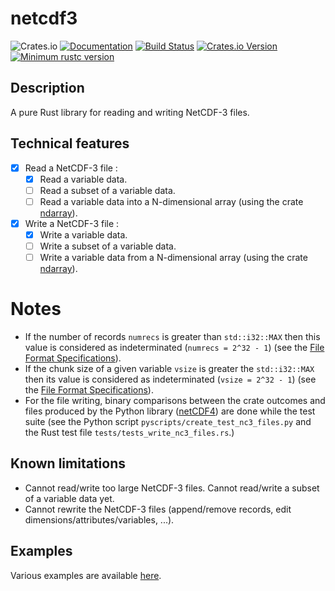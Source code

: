 # netcdf3

![Crates.io](https://img.shields.io/crates/l/netcdf3)
[![Documentation](https://docs.rs/netcdf3/badge.svg)](https://docs.rs/netcdf3)
[![Build Status](https://travis-ci.com/julienbonte/netcdf3.svg?branch=master)](https://travis-ci.com/julienbonte/netcdf3)
[![Crates.io Version](https://img.shields.io/crates/v/netcdf3.svg)](https://crates.io/crates/netcdf3)
[![Minimum rustc version](https://img.shields.io/badge/rustc-1.40.0+-lightgray.svg)](#rust-version-requirements)

## Description

A pure Rust library for reading and writing NetCDF-3 files.

## Technical features

- [X] Read a NetCDF-3 file :
    - [X] Read a variable data.
    - [ ] Read a subset of a variable data.
    - [ ] Read a variable data into a N-dimensional array (using the crate [ndarray](https://github.com/rust-ndarray/ndarray)).
- [X] Write a NetCDF-3 file :
    - [X] Write a variable data.
    - [ ] Write a subset of a variable data.
    - [ ] Write a variable data from a N-dimensional array (using the crate [ndarray](https://github.com/rust-ndarray/ndarray)).

# Notes

- If the number of records `numrecs` is greater than `std::i32::MAX` then this value is considered as indeterminated (`numrecs = 2^32 - 1`) (see the [File Format Specifications][File_Format_Specs]).
- If the chunk size of a given variable `vsize` is greater the `std::i32::MAX` then its value is considered as indeterminated (`vsize = 2^32 - 1`) (see the [File Format Specifications][File_Format_Specs]).
- For the file writing, binary comparisons between the crate outcomes and files produced by the Python library ([netCDF4](https://github.com/Unidata/netcdf4-python)) are done while the test suite (see the Python script `pyscripts/create_test_nc3_files.py` and the Rust test file `tests/tests_write_nc3_files.rs`.)

## Known limitations

- Cannot read/write too large NetCDF-3 files. Cannot read/write a subset of a variable data yet.
- Cannot rewrite the NetCDF-3 files (append/remove records, edit dimensions/attributes/variables, ...).


## Examples

Various examples are available [here](https://docs.rs/netcdf3).

[File_Format_Specs]: https://www.unidata.ucar.edu/software/netcdf/docs/file_format_specifications.html
